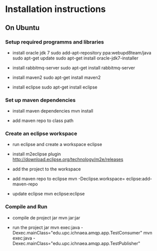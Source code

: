 Installation instructions
=========================

On Ubuntu
---------

### Setup required programms and libraries

* install oracle jdk 7
    sudo add-apt-repository ppa:webupd8team/java
    sudo apt-get update
    sudo apt-get install oracle-jdk7-installer

* install rabbitmq-server
    sudo apt-get install rabbitmq-server

* install maven2
    sudo apt-get install maven2

* install eclipse
    sudo apt-get install eclipse
    
### Set up maven dependencies

* install maven dependencies
    mvn install
    
* add maven repo to class path

### Create an eclipse workspace
    
* run eclipse and create a workspace
    eclipse

* install m2eclipse plugin
    http://download.eclipse.org/technology/m2e/releases
    
* add the project to the workspace

* add maven repo to eclipse
    mvn -Declipse.workspace=<path-to-eclipse-workspace> eclipse:add-maven-repo

* update eclipse
    mvn eclipse:eclipse
   
### Compile and Run

* compile de project jar
    mvn jar:jar

* run the project jar
	mvn exec:java -Dexec.mainClass="edu.upc.ichnaea.amqp.app.TestConsumer"
	mvn exec:java -Dexec.mainClass="edu.upc.ichnaea.amqp.app.TestPublisher"


